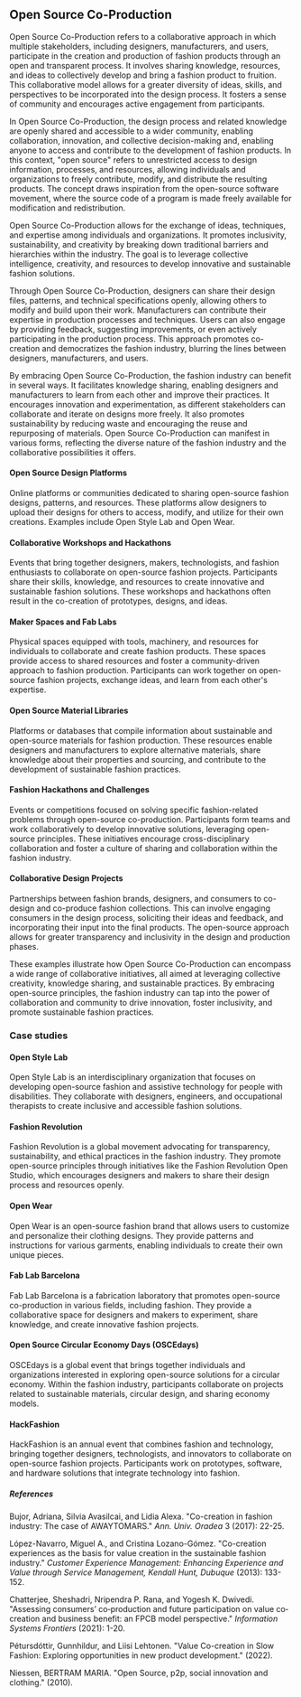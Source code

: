 ﻿## Open Source Co-Production

Open Source Co-Production refers to a collaborative approach in which multiple stakeholders, including designers, manufacturers, and users, participate in the creation and production of fashion products through an open and transparent process. It involves sharing knowledge, resources, and ideas to collectively develop and bring a fashion product to fruition. This collaborative model allows for a greater diversity of ideas, skills, and perspectives to be incorporated into the design process. It fosters a sense of community and encourages active engagement from participants.

In Open Source Co-Production, the design process and related knowledge are openly shared and accessible to a wider community, enabling collaboration, innovation, and collective decision-making and, enabling anyone to access and contribute to the development of fashion products. In this context, "open source" refers to unrestricted access to design information, processes, and resources, allowing individuals and organizations to freely contribute, modify, and distribute the resulting products. The concept draws inspiration from the open-source software movement, where the source code of a program is made freely available for modification and redistribution.

Open Source Co-Production allows for the exchange of ideas, techniques, and expertise among individuals and organizations. It promotes inclusivity, sustainability, and creativity by breaking down traditional barriers and hierarchies within the industry. The goal is to leverage collective intelligence, creativity, and resources to develop innovative and sustainable fashion solutions.

Through Open Source Co-Production, designers can share their design files, patterns, and technical specifications openly, allowing others to modify and build upon their work. Manufacturers can contribute their expertise in production processes and techniques. Users can also engage by providing feedback, suggesting improvements, or even actively participating in the production process. This approach promotes co-creation and democratizes the fashion industry, blurring the lines between designers, manufacturers, and users.

By embracing Open Source Co-Production, the fashion industry can benefit in several ways. It facilitates knowledge sharing, enabling designers and manufacturers to learn from each other and improve their practices. It encourages innovation and experimentation, as different stakeholders can collaborate and iterate on designs more freely. It also promotes sustainability by reducing waste and encouraging the reuse and repurposing of materials.  Open Source Co-Production can manifest in various forms, reflecting the diverse nature of the fashion industry and the collaborative possibilities it offers.

#### Open Source Design Platforms

Online platforms or communities dedicated to sharing open-source fashion designs, patterns, and resources. These platforms allow designers to upload their designs for others to access, modify, and utilize for their own creations. Examples include Open Style Lab and Open Wear.

#### Collaborative Workshops and Hackathons

Events that bring together designers, makers, technologists, and fashion enthusiasts to collaborate on open-source fashion projects. Participants share their skills, knowledge, and resources to create innovative and sustainable fashion solutions. These workshops and hackathons often result in the co-creation of prototypes, designs, and ideas.

#### Maker Spaces and Fab Labs

Physical spaces equipped with tools, machinery, and resources for individuals to collaborate and create fashion products. These spaces provide access to shared resources and foster a community-driven approach to fashion production. Participants can work together on open-source fashion projects, exchange ideas, and learn from each other's expertise.

#### Open Source Material Libraries

Platforms or databases that compile information about sustainable and open-source materials for fashion production. These resources enable designers and manufacturers to explore alternative materials, share knowledge about their properties and sourcing, and contribute to the development of sustainable fashion practices.

#### Fashion Hackathons and Challenges

Events or competitions focused on solving specific fashion-related problems through open-source co-production. Participants form teams and work collaboratively to develop innovative solutions, leveraging open-source principles. These initiatives encourage cross-disciplinary collaboration and foster a culture of sharing and collaboration within the fashion industry.

#### Collaborative Design Projects

Partnerships between fashion brands, designers, and consumers to co-design and co-produce fashion collections. This can involve engaging consumers in the design process, soliciting their ideas and feedback, and incorporating their input into the final products. The open-source approach allows for greater transparency and inclusivity in the design and production phases.

These examples illustrate how Open Source Co-Production can encompass a wide range of collaborative initiatives, all aimed at leveraging collective creativity, knowledge sharing, and sustainable practices. By embracing open-source principles, the fashion industry can tap into the power of collaboration and community to drive innovation, foster inclusivity, and promote sustainable fashion practices.

###  Case studies

#### Open Style Lab

Open Style Lab is an interdisciplinary organization that focuses on developing open-source fashion and assistive technology for people with disabilities. They collaborate with designers, engineers, and occupational therapists to create inclusive and accessible fashion solutions.

#### Fashion Revolution

Fashion Revolution is a global movement advocating for transparency, sustainability, and ethical practices in the fashion industry. They promote open-source principles through initiatives like the Fashion Revolution Open Studio, which encourages designers and makers to share their design process and resources openly.

####  Open Wear

Open Wear is an open-source fashion brand that allows users to customize and personalize their clothing designs. They provide patterns and instructions for various garments, enabling individuals to create their own unique pieces.

#### Fab Lab Barcelona

Fab Lab Barcelona is a fabrication laboratory that promotes open-source co-production in various fields, including fashion. They provide a collaborative space for designers and makers to experiment, share knowledge, and create innovative fashion projects.

#### Open Source Circular Economy Days (OSCEdays)

OSCEdays is a global event that brings together individuals and organizations interested in exploring open-source solutions for a circular economy. Within the fashion industry, participants collaborate on projects related to sustainable materials, circular design, and sharing economy models.

#### HackFashion

HackFashion is an annual event that combines fashion and technology, bringing together designers, technologists, and innovators to collaborate on open-source fashion projects. Participants work on prototypes, software, and hardware solutions that integrate technology into fashion.

##### References
Bujor, Adriana, Silvia Avasilcai, and Lidia Alexa. "Co-creation in fashion industry: The case of AWAYTOMARS." _Ann. Univ. Oradea_ 3 (2017): 22-25.

López-Navarro, Miguel A., and Cristina Lozano-Gómez. "Co-creation experiences as the basis for value creation in the sustainable fashion industry." _Customer Experience Management: Enhancing Experience and Value through Service Management, Kendall Hunt, Dubuque_ (2013): 133-152.

Chatterjee, Sheshadri, Nripendra P. Rana, and Yogesh K. Dwivedi. "Assessing consumers’ co‐production and future participation on value co‐creation and business benefit: an FPCB model perspective." _Information Systems Frontiers_ (2021): 1-20.

Pétursdóttir, Gunnhildur, and Liisi Lehtonen. "Value Co-creation in Slow Fashion: Exploring opportunities in new product development." (2022).

Niessen, BERTRAM MARIA. "Open Source, p2p, social innovation and clothing." (2010).
